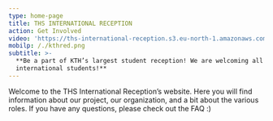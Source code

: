 ```yaml
---
type: home-page
title: THS INTERNATIONAL RECEPTION
action: Get Involved
video: 'https://ths-international-reception.s3.eu-north-1.amazonaws.com/osqvik.mp4'
mobilp: /./kthred.png
subtitle: >-
  **Be a part of KTH’s largest student reception! We are welcoming all
  international students!**
---
```

Welcome to the THS International Reception’s website. Here you will find information about our project, our organization, and a bit about the various roles. If you have any questions, please check out the FAQ :)
